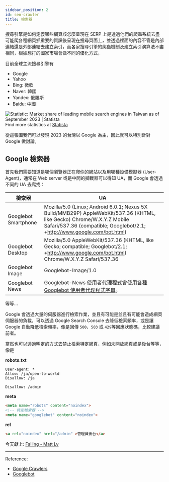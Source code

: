 ```yaml
---
sidebar_position: 2
id: seo-crawler
title: 檢索器
---
```


搜尋引擎是如何定義哪些網頁該怎麼呈現在 SERP 上是透過他們的爬蟲系統去盡可能爬各種網頁抓重要的資訊後呈現在搜尋頁面上，並透過裡面的內容不管是內部連結還是外部連結去建立索引，而各家搜尋引擎的爬蟲機制及建立索引演算法不盡相同，根據想打的國家市場會做不同的優化方式，

目前全球主流搜尋引擎有
- Google
- Yahoo
- Bing: 微軟
- Naver: 韓國
- Yandex: 俄羅斯
- Baidu: 中國

<img src="https://www.statista.com/graphic/1/1365281/taiwan-market-share-of-mobile-search-engines.jpg" alt="Statistic: Market share of leading mobile search engines in Taiwan as of September 2023 | Statista"/>
Find more statistics at  <a href="https://www.statista.com" rel="nofollow">Statista</a>

從這張圖我們可以發現 2023 的台灣以 Google 為主，因此就可以特別針對 Google 做討論。

## Google 檢索器

首先我們需要知道是哪個瀏覽器正在爬你的網站以及用哪種設備模擬器 (User-Agent)，通常在 Web server 或是中間的攔截器可以得知 UA，而 Google 會透過不同的 UA 去爬找：

| 檢索器 | UA |
| --- | --- |
| Googlebot Smartphone | Mozilla/5.0 (Linux; Android 6.0.1; Nexus 5X Build/MMB29P) AppleWebKit/537.36 (KHTML, like Gecko) Chrome/W.X.Y.Z Mobile Safari/537.36 (compatible; Googlebot/2.1; +http://www.google.com/bot.html) |
| Googlebot Desktop | Mozilla/5.0 AppleWebKit/537.36 (KHTML, like Gecko; compatible; Googlebot/2.1; +http://www.google.com/bot.html) Chrome/W.X.Y.Z Safari/537.36 |
| Googlebot Image | Googlebot-Image/1.0 |
| Googlebot News | Googlebot-News 使用者代理程式會使用[各種 Googlebot 使用者代理程式字串](https://developers.google.com/search/docs/crawling-indexing/overview-google-crawlers?hl=zh-tw#googlebot-desktop)。 |
等等...

Google 會透過大量的伺服器進行檢索作業，並且有可能是並且有可能會造成網頁伺服器的負載，可以透過 Google Search Console 去降低檢索頻率，或是讓 Google 自動降低檢索頻率，像是回傳 `500`、`503` 或 `429`等回應狀態碼，比較建議前者。

當然也可以透過明定的方式去禁止檢索特定網頁，例如未開放網頁或是後台等等，像是

**robots.txt**

```
User-agent: *
Allow: /ja/open-to-world
Disallow: /ja

Disallow: /admin
```

**meta**
``` html
<meta name="robots" content="noindex">
<!-- 特定檢索器 -->
<meta name="googlebot" content="noindex">
```

**rel**
``` html
<a rel="noindex" href="/admin" >管理員後台</a>
```

今天獻上: [Falling - Matt Lv](https://open.spotify.com/track/0gmgtr39ooM5utYIz5C07Q?si=b7c3965846cb49ed)

---
Reference:
- [Google Crawlers](https://developers.google.com/search/docs/crawling-indexing/overview-google-crawlers?hl=zh-tw)
- [Googlebot](https://developers.google.com/search/docs/crawling-indexing/googlebot?hl=zh-tw)